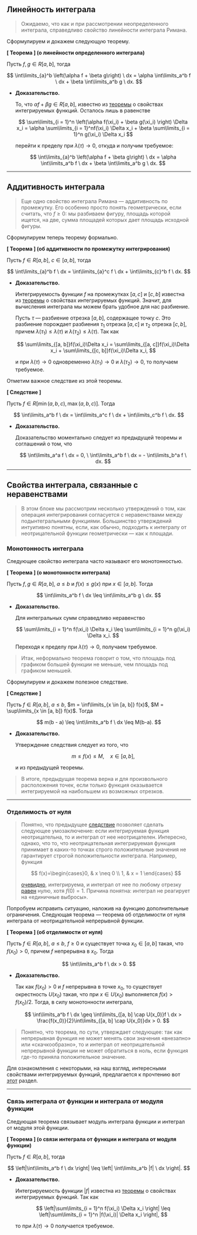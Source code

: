 ## Линейность интеграла

> Ожидаемо, что как и при рассмотрении неопределенного интеграла, справедливо свойство линейности интеграла Римана.
> 

Сформулируем и докажем следующую теорему.


**[ Теорема ] (о линейности определенного интеграла)**

Пусть $f, g \in R[a, b]$, тогда

$$
\int\limits_{a}^b \left(\alpha f + \beta g\right) \ dx = \alpha \int\limits_a^b f \ dx + \beta \int\limits_a^b g \ dx.
$$

- **Доказательство.**
    
    То, что $\alpha f + \beta g \in R[a, b]$, известно из [теоремы](https://www.notion.so/8-1cf50c8be4948166acebf07d438bc446?pvs=21) о свойствах интегрируемых функций. Осталось лишь в равенстве
    
    $$
    \sum\limits_{i = 1}^n \left(\alpha f(\xi_i) + \beta g(\xi_i) \right) \Delta x_i = \alpha \sum\limits_{i = 1}^nf(\xi_i) \Delta x_i + \beta \sum\limits_{i = 1}^n g(\xi_i) \Delta x_i
    $$
    
    перейти к пределу при $\lambda(\tau) \to 0$, откуда и получим требуемое:
    
    $$
    \int\limits_{a}^b \left(\alpha f + \beta g\right) \ dx = \alpha \int\limits_a^b f \ dx + \beta \int\limits_a^b g \ dx.
    $$
    


---

## Аддитивность интеграла

> Еще одно свойство интеграла Римана — аддитивность по промежутку. Его особенно просто понять геометрически, если считать, что $f \geq 0$: мы разбиваем фигуру, площадь которой ищется, на две, сумма площадей которых дает площадь исходной фигуры.
> 
> 

> 

Сформулируем теперь теорему формально.


**[ Теорема ] (об аддитивности по промежутку интегрирования)**

Пусть $f \in R[a, b]$, $c \in [a, b]$, тогда

$$
\int\limits_{a}^b f \ dx = \int\limits_{a}^c f \ dx + \int\limits_{c}^b f \ dx.
$$

- **Доказательство.**
    
    Интегрируемость функции $f$ на промежутках $[a, c]$ и $[c, b]$ известна из [теоремы](https://www.notion.so/8-1cf50c8be4948166acebf07d438bc446?pvs=21) о свойствах интегрируемых функций. Значит, для вычисления интеграла мы можем брать удобное для нас разбиение.
    
    Пусть $\tau$ — разбиение отрезка $[a, b]$, содержащее точку $c$. Это разбиение порождает разбиения $\tau_1$ отрезка $[a, c]$ и $\tau_2$ отрезка $[c, b]$, причем $\lambda(\tau_1)\leq \lambda(\tau)$ и $\lambda(\tau_2)\leq \lambda(\tau)$. Так как
    
    $$
    \sum\limits_{[a, b]}f(\xi_i)\Delta x_i = \sum\limits_{[a, c]}f(\xi_i)\Delta x_i + \sum\limits_{[c, b]}f(\xi_i)\Delta x_i,
    $$
    
    и при $\lambda(\tau) \to 0$ одновременно $\lambda(\tau_1) \to 0$ и $\lambda(\tau_2) \to 0$, то получаем требуемое.
    


Отметим важное следствие из этой теоремы.


**[ Следствие ]**

Пусть $f \in R[\min(a, b, c), \max(a, b, c)]$. Тогда

$$
\int\limits_a^b f \ dx = \int\limits_a^c f \ dx + \int\limits_c^b f \ dx.
$$

- **Доказательство.**
    
    Доказательство моментально следует из предыдущей теоремы и соглашений о том, что
    
    $$
    \int\limits_a^a f \ dx = 0, \ \int\limits_a^b f \ dx = - \int\limits_b^a f \ dx.
    $$
    


---

## Свойства интеграла, связанные с неравенствами

> В этом блоке мы рассмотрим несколько утверждений о том, как операция интегрирования согласуется с неравенствами между подынтегральными функциями. Большинство утверждений интуитивно понятны, если, как обычно, подходить к интегралу от неотрицательной функции геометрически — как к площади.
> 

### Монотонность интеграла

Следующее свойство интеграла часто называют его монотонностью.


**[ Теорема ] (о монотонности интеграла)**

Пусть $f, g \in R[a, b]$, $a \leq b$ и $f(x) \leq g(x)$ при $x \in [a, b]$. Тогда

$$
\int\limits_a^b f \ dx \leq \int\limits_a^b g \ dx.
$$

- **Доказательство.**
    
    Для интегральных сумм справедливо неравенство
    
    $$
    \sum\limits_{i = 1}^n f(\xi_i) \Delta x_i \leq \sum\limits_{i = 1}^n g(\xi_i) \Delta x_i.
    $$
    
    Переходя к пределу при $\lambda(\tau) \to 0$, получаем требуемое.
    


> Итак, неформально теорема говорит о том, что площадь под графиком большей функции не меньше, чем площадь под графиком меньшей.
> 

Сформулируем и докажем полезное следствие.


**[ Следствие ]**

Пусть $f \in R[a, b]$, $a \leq b$, $m = \inf\limits_{x \in [a, b]} f(x)$, $M = \sup\limits_{x \in [a, b]} f(x)$. Тогда

$$
m(b - a) \leq \int\limits_a^b f \ dx \leq M(b-a).
$$

- **Доказательство.**
    
    Утверждение следствия следует из того, что 
    
    $$
    m \leq f(x) \leq M, \quad x \in [a, b],
    $$
    
    и из предыдущей теоремы.
    


> В итоге, предыдущая теорема верна и для произвольного расположения точек, если только функция оказывается интегрируемой на наибольшем из возможных отрезков.
> 

---

### Отделимость от нуля

> Понятно, что предыдущее [следствие](https://www.notion.so/9-1cf50c8be49481eaac22d2c775902e19?pvs=21) позволяет сделать следующее умозаключение: если интегрируемая функция неотрицательна, то и интеграл от нее неотрицателен. Интересно, однако, что то, что неотрицательная интегрируемая функция принимает в каких-то точках строго положительные значения не гарантирует строгой положительности интеграла. Например, функция
> 
> 
> $$
> f(x)=\begin{cases}0, & x \neq 0 \\ 1, & x = 1 \end{cases}
> $$
> 
> [очевидно](https://www.notion.so/7-1cf50c8be494818faedcc964ea6d498c?pvs=21), интегрируема, и интеграл от нее по любому отрезку [равен](https://www.notion.so/8-1cf50c8be4948166acebf07d438bc446?pvs=21) нулю, хотя $f(0) = 1.$ Причина понятна: интеграл не реагирует на «единичные выбросы».
> 

Попробуем исправить ситуацию, наложив на функцию дополнительные ограничения. Следующая теорема — теорема об отделимости от нуля интеграла от неотрицательной непрерывной функции.


**[ Теорема ] (об отделимости от нуля)**

Пусть $f \in R[a, b]$, $a \leq b$, $f \geq 0$ и существует точка $x_0 \in [a, b]$ такая, что $f(x_0) > 0$, причем $f$ непрерывна в $x_0$. Тогда

$$
\int\limits_a^b f \ dx > 0.
$$

- **Доказательство.**
    
    Так как $f(x_0) > 0$ и $f$ непрерывна в точке $x_0$, то существует окрестность $U(x_0)$ такая, что при $x \in U(x_0)$ выполняется $f(x) > f(x_0)/2$. Тогда, в силу монотонности интеграла,
    
    $$
    \int\limits_a^b f \ dx \geq \int\limits_{[a, b] \cap U(x_0)}f \ dx > \frac{f(x_0)}{2}\int\limits_{[a, b] \cap U(x_0)}dx > 0.
    $$
    


> Понятно, что теорема, по сути, утверждает следующее: так как непрерывная функция не может менять свои значения «внезапно» или «скачкообразно», то и интеграл от неотрицательной непрерывной функции не может обратиться в ноль, если функция где-то приняла положительное значение.
> 

Для ознакомления с некоторыми, на наш взгляд, интересными свойствами интегрируемых функций, предлагается к прочтению вот [этот](https://www.notion.so/9-1cf50c8be49481eaac22d2c775902e19?pvs=21) раздел.

---

### Связь интеграла от функции и интеграла от модуля функции

Следующая теорема связывает модуль интеграла функции и интеграл от модуля этой функции.


**[ Теорема ] (о связи интеграла от функции и интеграла от модуля функции)**

Пусть $f \in R[a, b]$, тогда

$$
\left|\int\limits_a^b f \ dx \right| \leq \left| \int\limits_a^b |f| \ dx \right|.
$$

- **Доказательство.**
    
    Интегрируемость функции $|f|$ известна из [теоремы](https://www.notion.so/8-1cf50c8be4948166acebf07d438bc446?pvs=21) о свойствах интегрируемых функций. Так как
    
    $$
    \left|\sum\limits_{i = 1}^n f(\xi_i) \Delta x_i \right| \leq \left|\sum\limits_{i = 1}^n |f(\xi_i)| \Delta x_i \right|,
    $$
    
    то при $\lambda(\tau) \to 0$ получается требуемое.




